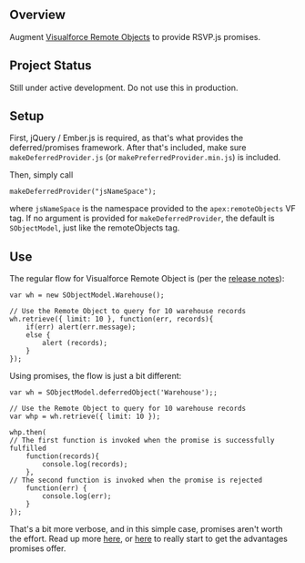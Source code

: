 ## Overview
Augment [Visualforce Remote Objects](http://www.salesforce.com/us/developer/docs/pages/Content/pages_remote_objects.htm "Remote Objects") to provide RSVP.js promises.


## Project Status

Still under active development. Do not use this in production.

## Setup
First, jQuery / Ember.js is required, as that's what provides the deferred/promises framework. After that's included, make sure `makeDeferredProvider.js` (or `makePreferredProvider.min.js`) is included.

Then, simply call

	makeDeferredProvider("jsNameSpace");
where `jsNameSpace` is the namespace provided to the `apex:remoteObjects` VF tag. If no argument is provided for `makeDeferredProvider`, the default is `SObjectModel`, just like the remoteObjects tag.	

## Use
The regular flow for Visualforce Remote Object is (per the [release notes](http://docs.releasenotes.salesforce.com/en-us/api/release-notes/rn_vf_remote_objects.htm)):

	var wh = new SObjectModel.Warehouse();
            
	// Use the Remote Object to query for 10 warehouse records
	wh.retrieve({ limit: 10 }, function(err, records){
	    if(err) alert(err.message);
	    else {
			alert (records);
	    }
	});
Using promises, the flow is just a bit different:

	var wh = SObjectModel.deferredObject('Warehouse');;
            
	// Use the Remote Object to query for 10 warehouse records
	var whp = wh.retrieve({ limit: 10 });
	
	whp.then(
	// The first function is invoked when the promise is successfully fulfilled
		function(records){
			console.log(records);
	    },
	// The second function is invoked when the promise is rejected
	    function(err) {
	    	console.log(err);
	    }
	});
That's a bit more verbose, and in this simple case, promises aren't worth the effort. Read up more [here](http://code.tutsplus.com/tutorials/wrangle-async-tasks-with-jquery-promises--net-24135), or [here](http://www.htmlgoodies.com/beyond/javascript/making-promises-with-jquery-deferred.html) to really start to get the advantages promises offer.
